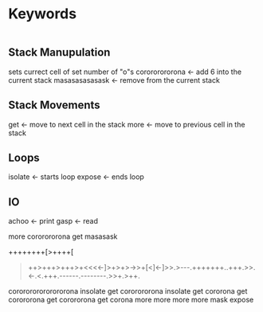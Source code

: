 # Keywords
```
```

## Stack Manupulation
sets currect cell of set number of "o"s
corororororona <- add 6 into the current stack
masasasasasask <- remove from the current stack

## Stack Movements
get  <- move to next cell in the stack
more <- move to previous cell in the stack

## Loops
isolate <- starts loop
expose  <- ends loop

## IO
achoo <- print
gasp  <- read

more cororororona get masasask

++++++++[>++++[
>++>+++>+++>+<<<<-]>+>+>->>+[<]<-]>>.>---.+++++++..+++.>>.<-.<.+++.------.--------.>>+.>++.

cororororororororona insolate get cororororona insolate get cororona get corororona get corororona get corona more more more more mask expose
